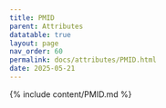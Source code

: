 ```yaml
---
title: PMID
parent: Attributes
datatable: true
layout: page
nav_order: 60
permalink: docs/attributes/PMID.html
date: 2025-05-21
---
```

{% include content/PMID.md %}
